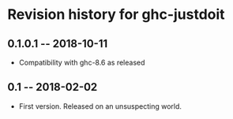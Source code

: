 # Revision history for ghc-justdoit

## 0.1.0.1 -- 2018-10-11

* Compatibility with ghc-8.6 as released

## 0.1 -- 2018-02-02

* First version. Released on an unsuspecting world.
